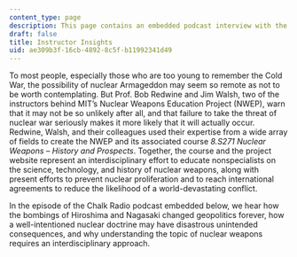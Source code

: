 ```yaml
---
content_type: page
description: This page contains an embedded podcast interview with the instructors.
draft: false
title: Instructor Insights
uid: ae309b3f-16cb-4892-8c5f-b11992341d49
---
```

To most people, especially those who are too young to remember the Cold War, the possibility of nuclear Armageddon may seem so remote as not to be worth contemplating. But Prof. Bob Redwine and Jim Walsh, two of the instructors behind MIT’s Nuclear Weapons Education Project (NWEP), warn that it may not be so unlikely after all, and that failure to take the threat of nuclear war seriously makes it more likely that it will actually occur. Redwine, Walsh, and their colleagues used their expertise from a wide array of fields to create the NWEP and its associated course *8.S271 Nuclear Weapons – History and Prospects*. Together, the course and the project website represent an interdisciplinary effort to educate nonspecialists on the science, technology, and history of nuclear weapons, along with present efforts to prevent nuclear proliferation and to reach international agreements to reduce the likelihood of a world-devastating conflict. 

In the episode of the Chalk Radio podcast embedded below, we hear how the bombings of Hiroshima and Nagasaki changed geopolitics forever, how a well-intentioned nuclear doctrine may have disastrous unintended consequences, and why understanding the topic of nuclear weapons requires an interdisciplinary approach.